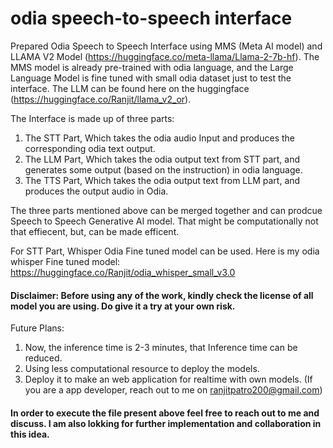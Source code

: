 # odia speech-to-speech interface

Prepared Odia Speech to Speech Interface using MMS (Meta AI model) and LLAMA V2 Model (https://huggingface.co/meta-llama/Llama-2-7b-hf).
The MMS model is already pre-trained with odia language, and the Large Language Model is fine tuned with small odia dataset just to test the interface. The LLM can be found here on the huggingface (https://huggingface.co/Ranjit/llama_v2_or).

The Interface is made up of three parts:
1) The STT Part, Which takes the odia audio Input and produces the corresponding odia text output.
2) The LLM Part, Which takes the odia output text from STT part, and generates some output (based on the instruction) in odia language.
3) The TTS Part, Which takes the odia output text from LLM part, and produces the output audio in Odia.

The three parts mentioned above can be merged together and can prodcue Speech to Speech Generative AI model. That might be computationally not that effiecent, but, can be made efficent.

For STT Part, Whisper Odia Fine tuned model can be used. Here is my odia whisper Fine tuned model: https://huggingface.co/Ranjit/odia_whisper_small_v3.0

#### Disclaimer: Before using any of the work, kindly check the license of all model you are using. Do give it a try at your own risk.

Future Plans:
1) Now, the inference time is 2-3 minutes, that Inference time can be reduced.
2) Using less computational resource to deploy the models.
3) Deploy it to make an web application for realtime with own models. (If you are a app developer, reach out to me on ranjitpatro200@gmail.com)

#### In order to execute the file present above feel free to reach out to me and discuss. I am also lokking for further implementation and collaboration in this idea. 

